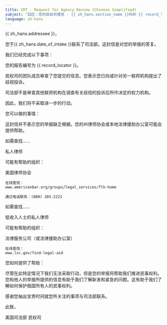 ```yaml
---
title: CRT - Request for Agency Review (Chinese Simplified)
subject: "回应：您的民权司报告 - {{ zh_hans.section_name }}科的 {{ record_locator }}"
language: zh-hans
---
```

{{ zh_hans.addressee }}，

您于{{ zh_hans.date_of_intake }}联系了司法部。这封信是对您的举报的答复。

我们已经完成以下事项：

您的报告编号为 {{ record_locator }}。

民权司的团队成员审查了您提交的信息。您表示您已向或针对另一联邦机构提出了歧视投诉。

司法部不是审查其他联邦机构在调查有关歧视的投诉后所作决定的权力机构。

因此，我们将不采取进一步的行动。

您可以做的事情：

这封信并不表示您的举报缺乏根据。您的州律师协会或本地法律援助办公室可能会提供帮助。

如需查找……

私人律师

可能有帮助的组织：

美国律师协会

    在线查找：
    www.americanbar.org/groups/legal_services/flh-home

    通过电话联系：(800) 285-2221

如需查找……

低收入人士的私人律师

可能有帮助的组织：

法律服务公司（或法律援助办公室）

    在线查找：
    www.lsc.gov/find-legal-aid


您如何提供了帮助：

尽管在此特定情况下我们无法采取行动，但是您的举报将帮助我们推进民事权利。您和他人的举报所提供的信息有助于我们了解新发和紧急的问题。这有助于我们了解如何保护我国所有人的民事权利。

感谢您抽出宝贵时间就您所关注的事项与司法部联系。

此致，

美国司法部
民权司
